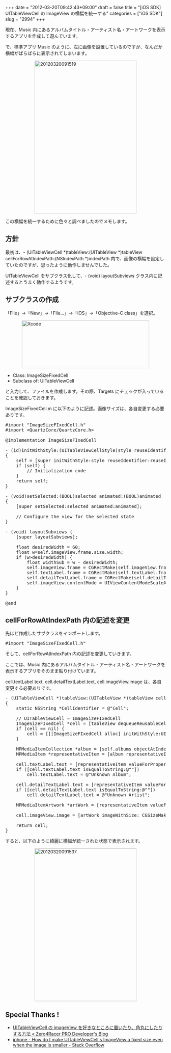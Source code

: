 +++
date = "2012-03-20T09:42:43+09:00"
draft = false
title = "[iOS SDK] UITableViewCell の ImageView の横幅を統一する"
categories = ["iOS SDK"]
slug = "2994"
+++

現在、Music 内にあるアルバムタイトル・アーティスト名・アートワークを表示するアプリを作成して遊んでいます。

で、標準アプリ Music のように、左に画像を設置しているのですが、なんだか横幅がばらばらに表示されてしまいます。

<img style="display:block; margin-left:auto; margin-right:auto;" src="/images/2012/03/20120320091519.png" alt="20120320091519" title="20120320091519.png" border="0" width="320" height="480" />

この横幅を統一するために色々と調べましたのでメモします。

<h2>方針</h2>

最初は、- (UITableViewCell *)tableView:(UITableView *)tableView cellForRowAtIndexPath:(NSIndexPath *)indexPath 内で、画像の横幅を設定していたのですが、思ったように動作しませんでした。

UITableViewCell をサブクラス化して、- (void) layoutSubviews クラス内に記述するとうまく動作するようです。

<h2>サブクラスの作成</h2>

「File」→「New」→「File...」→「iOS」→「Objective-C class」を選択。

<img style="display:block; margin-left:auto; margin-right:auto;" src="/images/2012/03/Xcode.png" alt="Xcode" title="Xcode.png" border="0" width="400" height="150" />

<ul><li>Class: ImageSizeFixedCell</li>
<li>Subclass of: UITableViewCell</li></ul>

と入力して、ファイルを作成します。その際、Targets にチェックが入っていることを確認しておきます。

ImageSizeFixedCell.m に以下のように記述。画像サイズは、各自変更する必要ありです。

<pre class="prettyprint">
#import &quot;ImageSizeFIxedCell.h&quot;
#import &lt;QuartzCore/QuartzCore.h&gt;

@implementation ImageSizeFIxedCell

- (id)initWithStyle:(UITableViewCellStyle)style reuseIdentifier:(NSString *)reuseIdentifier
{
    self = [super initWithStyle:style reuseIdentifier:reuseIdentifier];
    if (self) {
        // Initialization code
    }
    return self;
}

- (void)setSelected:(BOOL)selected animated:(BOOL)animated
{
    [super setSelected:selected animated:animated];

    // Configure the view for the selected state
}

- (void) layoutSubviews {
    [super layoutSubviews];

    float desiredWidth = 60;
    float w=self.imageView.frame.size.width;
    if (w&gt;desiredWidth) {
        float widthSub = w - desiredWidth;
        self.imageView.frame = CGRectMake(self.imageView.frame.origin.x,self.imageView.frame.origin.y,desiredWidth,self.imageView.frame.size.height);
        self.textLabel.frame = CGRectMake(self.textLabel.frame.origin.x-widthSub,self.textLabel.frame.origin.y,self.textLabel.frame.size.width+widthSub,self.textLabel.frame.size.height);
        self.detailTextLabel.frame = CGRectMake(self.detailTextLabel.frame.origin.x-widthSub,self.detailTextLabel.frame.origin.y,self.detailTextLabel.frame.size.width+widthSub,self.detailTextLabel.frame.size.height);
        self.imageView.contentMode = UIViewContentModeScaleAspectFit;
    }
}

@end
</pre>

<h2>cellForRowAtIndexPath 内の記述を変更</h2>

先ほど作成したサブクラスをインポートします。

<pre class="prettyprint">
#import &quot;ImageSizeFIxedCell.h&quot;
</pre>

そして、cellForRowAtIndexPath 内の記述を変更していきます。

ここでは、Music 内にあるアルバムタイトル・アーティスト名・アートワークを表示するアプリをそのまま貼り付けています。

cell.textLabel.text, cell.detailTextLabel.text, cell.imageView.image は、各自変更する必要ありです。

<pre class="prettyprint">
- (UITableViewCell *)tableView:(UITableView *)tableView cellForRowAtIndexPath:(NSIndexPath *)indexPath
{    
    static NSString *CellIdentifier = @&quot;Cell&quot;;
    
    // UITableViewCell → ImageSizeFIxedCell
    ImageSizeFIxedCell *cell = [tableView dequeueReusableCellWithIdentifier:CellIdentifier];
    if (cell == nil) {
        cell = [[[ImageSizeFIxedCell alloc] initWithStyle:UITableViewCellStyleSubtitle reuseIdentifier:CellIdentifier] autorelease];
    }
    
    MPMediaItemCollection *album = [self.albums objectAtIndex:indexPath.row];
    MPMediaItem *representativeItem = [album representativeItem];
    
    cell.textLabel.text = [representativeItem valueForProperty: MPMediaItemPropertyAlbumTitle];
    if ([cell.textLabel.text isEqualToString:@&quot;&quot;])
        cell.textLabel.text = @&quot;Unknown Album&quot;;
    
    cell.detailTextLabel.text = [representativeItem valueForProperty: MPMediaItemPropertyArtist];
    if ([cell.detailTextLabel.text isEqualToString:@&quot;&quot;])
        cell.detailTextLabel.text = @&quot;Unknown Artist&quot;;
    
    MPMediaItemArtwork *artWork = [representativeItem valueForProperty: MPMediaItemPropertyArtwork];
        
    cell.imageView.image = [artWork imageWithSize: CGSizeMake(60.0f, 60.0f)];
    
    return cell;
}
</pre>

すると、以下のように綺麗に横幅が統一された状態で表示されます。

<img style="display:block; margin-left:auto; margin-right:auto;" src="/images/2012/03/20120320091537.png" alt="20120320091537" title="20120320091537.png" border="0" width="320" height="480" />

<h2>Special Thanks !</h2>
<ul><li><a href="http://www.zero4racer.com/blog/359" target="_blank">UITableViewCell の imageView を好きなところに置いたり、角丸にしたりする方法 « Zero4Racer PRO Developer's Blog</a></li>
<li><a href="http://stackoverflow.com/questions/2788028/how-do-i-make-uitableviewcells-imageview-a-fixed-size-even-when-the-image-is-sm" target="_blank">iphone - How do I make UITableViewCell's ImageView a fixed size even when the image is smaller - Stack Overflow</a></li></ul>
